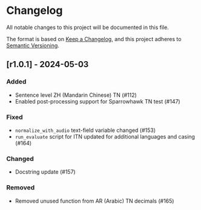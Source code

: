 # Changelog

All notable changes to this project will be documented in this file.

The format is based on [Keep a Changelog](https://keepachangelog.com/en/1.1.0/),
and this project adheres to [Semantic Versioning](https://semver.org/spec/v2.0.0.html).

## [r1.0.1] - 2024-05-03

### Added

- Sentence level ZH (Mandarin Chinese) TN (#112)
- Enabled post-processing support for Sparrowhawk TN test (#147) 

### Fixed

- `normalize_with_audio` text-field variable changed (#153)
- `run_evaluate` script for ITN updated for additional languages and casing (#164)

### Changed

- Docstring update (#157)


### Removed

- Removed unused function from AR (Arabic) TN decimals (#165)


